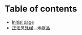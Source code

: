 # Table of contents

* [Initial page](README.md)
* [正法念处经--地狱品](zheng-fa-nian-chu-jing-di-yu-pin.md)

